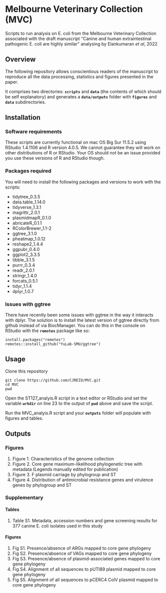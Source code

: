 # Melbourne Veterinary Collection (MVC)
Scripts to run analysis on E. coli from the Melbourne Veterinary Collection associated with the draft manuscript "Canine and human extraintestinal pathogenic E. coli are highly similar" analysing  by Elankumaran *et al*, 2022

## Overview
The following repository allows conscientious readers of the manuscript to reproduce all the data processing, statistics and figures presented in the paper.

It comprises two directories: __`scripts`__ and __`data`__ (the contents of which should be self explanatory) and generates a __`data/outputs`__ folder with __`figures`__ and __`data`__ subdirectories.


## Installation
### Software requirements
These scripts are currently functional on mac OS Big Sur 11.5.2 using RStudio 1.4.1106 and R version 4.0.5. We cannot guarantee they will work on other distributions of R or RStudio. Your OS should not be an issue provided you use these versions of R and RStudio though.

### Packages required
You will need to install the following packages and versions to work with the scripts:
- tidytree_0.3.5     
- data.table_1.14.0  
- tidyverse_1.3.1    
- magrittr_2.0.1     
- plasmidmapR_0.1.0  
- abricateR_0.1.1   
- RColorBrewer_1.1-2 
- ggtree_3.1.0       
- pheatmap_1.0.12    
- reshape2_1.4.4     
- ggpubr_0.4.0       
- ggplot2_3.3.5     
- tibble_3.1.5       
- purrr_0.3.4        
- readr_2.0.1        
- stringr_1.4.0      
- forcats_0.5.1      
- tidyr_1.1.4       
- dplyr_1.0.7       


### Issues with ggtree
There have recently been some issues with ggtree in the way it interacts with dplyr. The solution is to install the latest version of ggtree directly from github instead of via BiocManager. You can do this in the console on RStudio with the __`remotes`__ package like so:
```
install.packages("remotes")
remotes::install_github("YuLab-SMU/ggtree")
```

## Usage
Clone this repository
```
git clone https://github.com/CJREID/MVC.git
cd MVC
pwd
```
Open the ST127_analyis.R script in a text editor or RStudio and set the variable __`wrkdir`__ on line 23 to the output of __`pwd`__ above and save the script.

Run the MVC_analyis.R script and your __`outputs`__ folder will populate with figures and tables.

## Outputs
### Figures
1. Figure 1. Characteristics of the genome collection
2. Figure 2. Core gene maximum-likelihood phylogenetic tree with metadata (Legends manually edited for publication)
3. Figure 3. F plasmid carriage by phylogroup and ST
4. Figure 4. Distribution of antimicrobial resistance genes and virulence genes by phylogroup and ST

### Supplementary
#### Tables
1. Table S1. Metadata, accession numbers and gene screening results for 377 canine E. coli isolates used in this study


#### Figures
1. Fig S1. Presence/absence of ARGs mapped to core gene phylogeny
2. Fig S2. Presence/absence of VAGs mapped to core gene phylogeny
3. Fig S3. Presence/absence of plasmid-associated genes mapped to core gene phylogeny
4. Fig S4. Alignment of all sequences to pUTI89 plasmid mapped to core gene phylogeny
5. Fig S5. Alignment of all sequences to pCERC4 ColV plasmid mapped to core gene phylogeny
